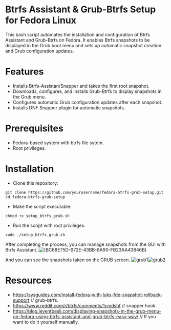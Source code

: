# Btrfs Assistant & Grub-Btrfs Setup for Fedora Linux

This bash script automates the installation and configuration of Btrfs Assistant and Grub-Btrfs on Fedora. It enables Btrfs snapshots to be displayed in the Grub boot menu and sets up automatic snapshot creation and Grub configuration updates.

# Features
- Installs Btrfs-Assistan/Snapper and takes the first root snapshot.
- Downloads, configures, and installs Grub-Btrfs to display snapshots in the Grub menu.
- Configures automatic Grub configuration updates after each snapshot.
- Installs DNF Snapper plugin for automatic snapshots.

# Prerequisites
- Fedora-based system with btrfs file sytem.
- Root privileges.
  
# Installation
- Clone this repository:

```
git clone https://github.com/yourusername/fedora-btrfs-grub-setup.git
cd fedora-btrfs-grub-setup
```

- Make the script executable:

```
chmod +x setup_btrfs_grub.sh
```

- Run the script with root privileges:

```
sudo ./setup_btrfs_grub.sh
```

After completing the process, you can manage snapshots from the GUI with Btrfs Assistant.
![{BC68E75D-972E-43BB-8A90-FB23AA43846B}](https://github.com/user-attachments/assets/7db1c2e2-04d6-4a85-a66f-bffbb5d11b01)

And you can see the snapshots taken on the GRUB screen.
![grub1](https://github.com/user-attachments/assets/5af97ca0-4c73-45cf-b4df-daf7355cf3e0)![grub2](https://github.com/user-attachments/assets/229fd63c-91c2-49dc-916e-97d2d6ed3c82)

# Resources
- https://sysguides.com/install-fedora-with-luks-fde-snapshot-rollback-support // grub-btrfs.
- https://www.reddit.com/r/btrfs/comments/1cmdshf // snapper hook.
- https://blog.leventbesli.com/displaying-snapshots-in-the-grub-menu-on-fedora-using-btrfs-assistant-and-grub-btrfs-easy-way/ // If you want to do it yourself manually.



